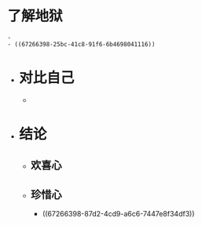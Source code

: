 # 了解地狱
	-
	- ((67266398-25bc-41c8-91f6-6b4698041116))
- # 对比自己
	-
- # 结论
	- ## 欢喜心
	- ## 珍惜心
		- ((67266398-87d2-4cd9-a6c6-7447e8f34df3))